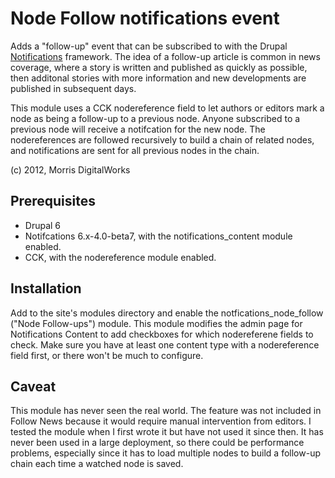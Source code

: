 # Node Follow notifications event

Adds a "follow-up" event that can be subscribed to with the Drupal [Notifications](http://drupal.org/project/notifications) framework. The idea of a follow-up article is common in news coverage, where a story is written and published as quickly as possible, then additonal stories with more information and new developments are published in subsequent days.

This module uses a CCK nodereference field to let authors or editors mark a node as being a follow-up to a previous node. Anyone subscribed to a previous node will receive a notifcation for the new node. The nodereferences are followed recursively to build a chain of related nodes, and notifications are sent for all previous nodes in the chain.

(c) 2012, Morris DigitalWorks

## Prerequisites

* Drupal 6
* Notifcations 6.x-4.0-beta7, with the notifications_content module enabled.
* CCK, with the nodereference module enabled.

## Installation

Add to the site's modules directory and enable the notfications_node_follow ("Node Follow-ups") module. This module modifies the admin page for Notifications Content to add checkboxes for which nodereferene fields to check. Make sure you have at least one content type with a nodereference field first, or there won't be much to configure.

## Caveat

This module has never seen the real world. The feature was not included in Follow News because it would require manual intervention from editors. I tested the module when I first wrote it but have not used it since then. It has never been used in a large deployment, so there could be performance problems, especially since it has to load multiple nodes to build a follow-up chain each time a watched node is saved.